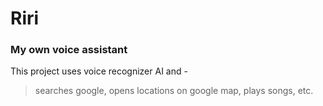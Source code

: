 # Riri

### My own voice assistant
This project uses voice recognizer AI and -
> searches google,
> opens locations on google map,
> plays songs, etc.
